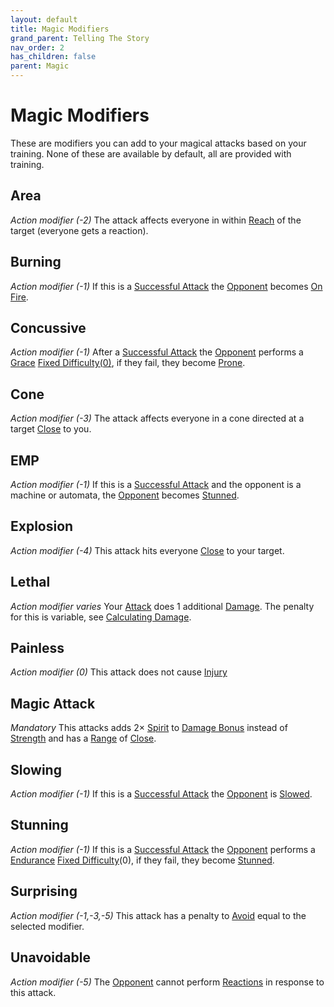 ```yaml
---
layout: default
title: Magic Modifiers
grand_parent: Telling The Story
nav_order: 2
has_children: false
parent: Magic
---
```

# Magic Modifiers
These are modifiers you can add to your magical attacks based on your training. None of these are available by default, all are provided with training.

## Area
*Action modifier (-2)*
The attack affects everyone in within [Reach](Core/Movement#Reach) of the target (everyone gets a reaction).

## Burning
*Action modifier (-1)*
If this is a [Successful Attack](Core/Terminology#Successful%20Attack) the [Opponent](Core/Terminology#Opponent) becomes [On Fire](Core/Effects#On%20Fire).


## Concussive
*Action modifier (-1)*
After a [Successful Attack](Core/Terminology#Successful%20Attack) the [Opponent](Core/Terminology#Opponent) performs a [Grace](Core/Agility#Grace) [Fixed Difficulty(0)](Core/Skills#Fixed%20Difficulty), if they fail, they become [Prone](Core/Effects#Prone).

## Cone
*Action modifier (-3)*
The attack affects everyone in a cone directed at a target [Close](Core/Movement#Close) to you.

## EMP
*Action modifier (-1)*
If this is a [Successful Attack](Core/Terminology#Successful%20Attack) and the opponent is a machine or automata, the [Opponent](Core/Terminology#Opponent) becomes [Stunned](Core/Effects#Stunned).

## Explosion
*Action modifier (-4)*
This attack hits everyone [Close](Core/Movement#Close) to your target.

## Lethal
*Action modifier varies*
Your [Attack](Core/Terminology#Attack) does 1 additional [Damage](Core/Terminology#Damage). The penalty for this is variable, see [Calculating Damage](#Calculating%20Damage).

## Painless
*Action modifier (0)*
This attack does not cause [Injury](Core/Injury)

## Magic Attack
*Mandatory*
This attacks adds $2 \times$ [Spirit](Core/Spirit) to [Damage Bonus](Core/Weapons#Damage%20Bonus) instead of [Strength](Core/Strength) and has a [Range](Core/Weapons#Range) of [Close](Core/Movement#Close).

## Slowing
*Action modifier (-1)*
If this is a [Successful Attack](Core/Terminology#Successful%20Attack) the [Opponent](Core/Terminology#Opponent) is [Slowed](Core/Effects#Slowed). 

## Stunning
*Action modifier (-1)*
If this is a [Successful Attack](Core/Terminology#Successful%20Attack) the [Opponent](Core/Terminology#Opponent) performs a [Endurance](Core/Strength#Endurance) [Fixed Difficulty](Core/Skills#Fixed%20Difficulty)(0), if they fail, they become [Stunned](Core/Effects#Stunned). 
## Surprising
*Action modifier (-1,-3,-5)*
This attack has a penalty to [Avoid](Core/Reacting#Avoid) equal to the selected modifier.
## Unavoidable
*Action modifier (-5)*
The [Opponent](Core/Terminology#Opponent) cannot perform [Reactions](Core/Terminology#Reaction) in response to this attack.